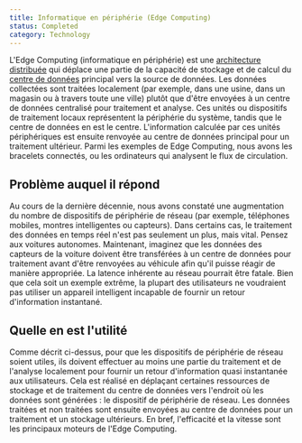 ```yaml
---
title: Informatique en périphérie (Edge Computing)
status: Completed
category: Technology
---
```


L'Edge Computing (informatique en périphérie) est une [architecture distribuée](/fr/distributed-systems/) qui déplace une partie de la capacité de stockage et de calcul du [centre de données](/fr/data-center/) principal vers la source de données.
Les données collectées sont traitées localement (par exemple, dans une usine, dans un magasin ou à travers toute une ville) plutôt que d'être envoyées à un centre de données centralisé pour traitement et analyse.
Ces unités ou dispositifs de traitement locaux représentent la périphérie du système, tandis que le centre de données en est le centre.
L'information calculée par ces unités périphériques est ensuite renvoyée au centre de données principal pour un traitement ultérieur.
Parmi les exemples de Edge Computing, nous avons les bracelets connectés, ou les ordinateurs qui analysent le flux de circulation.

## Problème auquel il répond

Au cours de la dernière décennie, nous avons constaté une augmentation du nombre de dispositifs de périphérie de réseau (par exemple, téléphones mobiles, montres intelligentes ou capteurs).
Dans certains cas, le traitement des données en temps réel n'est pas seulement un plus, mais vital.
Pensez aux voitures autonomes.
Maintenant, imaginez que les données des capteurs de la voiture doivent être transférées à un centre de données pour traitement avant d'être renvoyées au véhicule afin qu'il puisse réagir de manière appropriée.
La latence inhérente au réseau pourrait être fatale.
Bien que cela soit un exemple extrême, la plupart des utilisateurs ne voudraient pas utiliser un appareil intelligent incapable de fournir un retour d'information instantané.

## Quelle en est l'utilité

Comme décrit ci-dessus, pour que les dispositifs de périphérie de réseau soient utiles, ils doivent effectuer au moins une partie du traitement et de l'analyse localement pour fournir un retour d'information quasi instantanée aux utilisateurs.
Cela est réalisé en déplaçant certaines ressources de stockage et de traitement du centre de données vers l'endroit où les données sont générées : le dispositif de périphérie de réseau.
Les données traitées et non traitées sont ensuite envoyées au centre de données pour un traitement et un stockage ultérieurs.
En bref, l'efficacité et la vitesse sont les principaux moteurs de l'Edge Computing.
